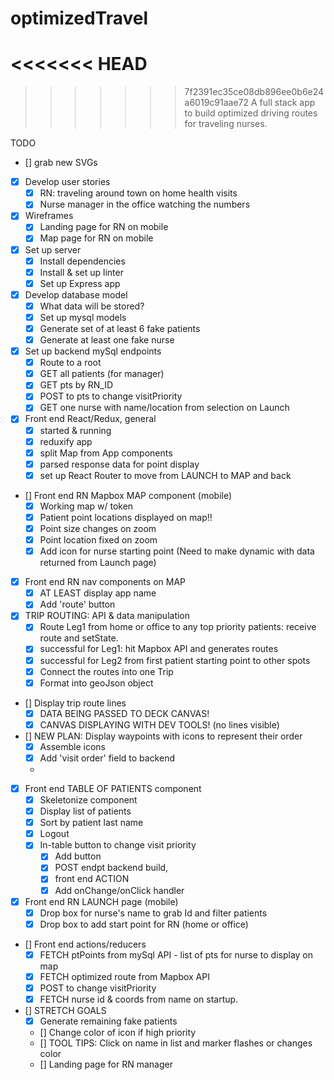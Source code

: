 # optimizedTravel
<<<<<<< HEAD
=======

>>>>>>> 7f2391ec35ce08db896ee0b6e24a6019c91aae72
A full stack app to build optimized driving routes for traveling nurses.

TODO
* [] grab new SVGs

* [x] Develop user stories
    * [x] RN: traveling around town on home health visits
    * [x] Nurse manager in the office watching the numbers

* [x] Wireframes
    * [x] Landing page for RN on mobile
    * [x] Map page for RN on mobile

* [x] Set up server
    * [x] Install dependencies
    * [x] Install & set up linter
    * [x] Set up Express app

* [x] Develop database model
    * [x] What data will be stored?
    * [x] Set up mysql models
    * [x] Generate set of at least 6 fake patients
    * [x] Generate at least one fake nurse   

* [x] Set up backend mySql endpoints
    * [x] Route to a root
    * [X] GET all patients (for manager)
    * [x] GET pts by RN_ID
    * [x] POST to pts to change visitPriority
    * [x] GET one nurse with name/location from selection on Launch

* [x] Front end React/Redux, general 
    * [x] started & running
    * [x] reduxify app
    * [x] split Map from App components
    * [x] parsed response data for point display
    * [x] set up React Router to move from LAUNCH to MAP and back  

* [] Front end RN Mapbox MAP component (mobile)
    * [x] Working map w/ token 
    * [x] Patient point locations displayed on map!!
    * [x] Point size changes on zoom
    * [x] Point location fixed on zoom
    * [x] Add icon for nurse starting point (Need to make dynamic with data returned from Launch page)

* [x] Front end RN nav components on MAP
    * [x] AT LEAST display app name
    * [x] Add 'route' button

* [x] TRIP ROUTING: API & data manipulation
    * [x] Route Leg1 from home or office to any top priority patients: receive route and setState.
    * [x] successful for Leg1: hit Mapbox API and generates routes
    * [x] successful for Leg2 from first patient starting point to other spots
    * [x] Connect the routes into one Trip
    * [x] Format into geoJson object

* [] Display trip route lines
    * [x] DATA BEING PASSED TO DECK CANVAS!
    * [x] CANVAS DISPLAYING WITH DEV TOOLS!
            (no lines visible)

* [] NEW PLAN: Display waypoints with icons to represent their order
    * [x] Assemble icons
    * [x] Add 'visit order' field to backend
    * 

* [x] Front end TABLE OF PATIENTS component
    * [x] Skeletonize component
    * [x] Display list of patients
    * [x] Sort by patient last name
    * [x] Logout
    * [x] In-table button to change visit priority
        * [x] Add button
        * [x] POST endpt backend build, 
        * [x] front end ACTION
        * [x] Add onChange/onClick handler

* [x] Front end RN LAUNCH page (mobile)
    * [x] Drop box for nurse's name to grab Id and filter patients
    * [x] Drop box to add start point for RN (home or office)
   
* [] Front end actions/reducers
    * [x] FETCH ptPoints from mySql API - list of pts for nurse to display on map
    * [x] FETCH optimized route from Mapbox API
    * [x] POST to change visitPriority
    * [x] FETCH nurse id & coords from name on startup.  

* [] STRETCH GOALS
    * [x] Generate remaining fake patients
    * [] Change color of icon if high priority
    * [] TOOL TIPS: Click on name in list and marker flashes or changes color 
    * [] Landing page for RN manager   

